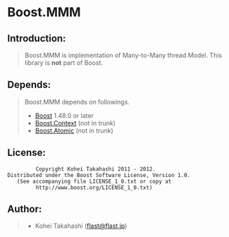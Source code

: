Boost.MMM
=========

Introduction:
-------------

> Boost.MMM is implementation of Many-to-Many thread Model.
> This library is **not** part of Boost.

Depends:
--------

> Boost.MMM depends on followings.
>
> * [Boost](http://www.boost.org/) 1.48.0 or later
> * [Boost.Context](https://github.com/olk/boost.context) (not in trunk)
> * [Boost.Atomic](http://www.chaoticmind.net/~hcb/projects/boost.atomic/) (not in trunk)

License:
--------

             Copyright Kohei Takahashi 2011 - 2012.
    Distributed under the Boost Software License, Version 1.0.
       (See accompanying file LICENSE_1_0.txt or copy at
             http://www.boost.org/LICENSE_1_0.txt)

Author:
-------

> * Kohei Takahashi (flast@flast.jp)
